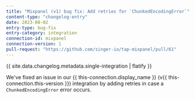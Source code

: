 ```yaml
---
title: "Mixpanel (v1) bug fix: Add retries for `ChunkedEncodingError`"
content-type: "changelog-entry"
date: 2023-08-02
entry-type: bug-fix
entry-category: integration
connection-id: mixpanel
connection-version: 1
pull-request: "https://github.com/singer-io/tap-mixpanel/pull/61"
---
```

{{ site.data.changelog.metadata.single-integration | flatify }}

We've fixed an issue in our {{ this-connection.display_name }} (v{{ this-connection.this-version }}) integration by adding retries in case a `ChunkedEncodingError` error occurs.